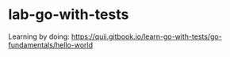 # lab-go-with-tests
Learning by doing: https://quii.gitbook.io/learn-go-with-tests/go-fundamentals/hello-world
